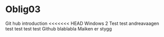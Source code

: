 # Oblig03
Git hub introduction 
<<<<<<< HEAD
Windows 2
Test test
andreavaagen
test
test test test
Github blablabla
Maiken er stygg
